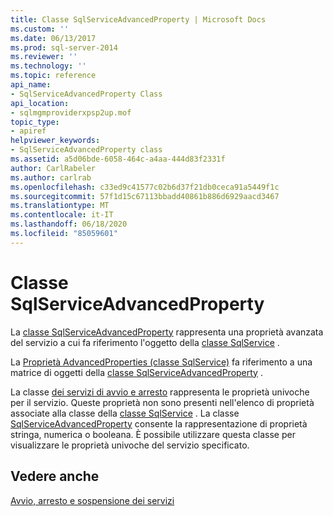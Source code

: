 ```yaml
---
title: Classe SqlServiceAdvancedProperty | Microsoft Docs
ms.custom: ''
ms.date: 06/13/2017
ms.prod: sql-server-2014
ms.reviewer: ''
ms.technology: ''
ms.topic: reference
api_name:
- SqlServiceAdvancedProperty Class
api_location:
- sqlmgmproviderxpsp2up.mof
topic_type:
- apiref
helpviewer_keywords:
- SqlServiceAdvancedProperty class
ms.assetid: a5d06bde-6058-464c-a4aa-444d83f2331f
author: CarlRabeler
ms.author: carlrab
ms.openlocfilehash: c33ed9c41577c02b6d37f21db0ceca91a5449f1c
ms.sourcegitcommit: 57f1d15c67113bbadd40861b886d6929aacd3467
ms.translationtype: MT
ms.contentlocale: it-IT
ms.lasthandoff: 06/18/2020
ms.locfileid: "85059601"
---
```

# <a name="sqlserviceadvancedproperty-class"></a>Classe SqlServiceAdvancedProperty
  La [classe SqlServiceAdvancedProperty](sqlserviceadvancedproperty-class.md) rappresenta una proprietà avanzata del servizio a cui fa riferimento l'oggetto della [classe SqlService](../sqlservice-class/sqlservice-class.md) .  
  
 La [Proprietà AdvancedProperties (classe SqlService)](../sqlservice-class/advancedproperties-property-sqlservice-class.md) fa riferimento a una matrice di oggetti della [classe SqlServiceAdvancedProperty](sqlserviceadvancedproperty-class.md) .  
  
 La classe [dei servizi di avvio e arresto](https://technet.microsoft.com/library/ms174886\(v=sql.105\).aspx) rappresenta le proprietà univoche per il servizio. Queste proprietà non sono presenti nell'elenco di proprietà associate alla classe della [classe SqlService](https://technet.microsoft.com/library/ms186497.aspx) . La classe [SqlServiceAdvancedProperty](https://technet.microsoft.com/library/ms182447.aspx) consente la rappresentazione di proprietà stringa, numerica o booleana. È possibile utilizzare questa classe per visualizzare le proprietà univoche del servizio specificato.  
  
## <a name="see-also"></a>Vedere anche  
 [Avvio, arresto e sospensione dei servizi](https://technet.microsoft.com/library/ms174886\(v=sql.105\).aspx)  
  
  
